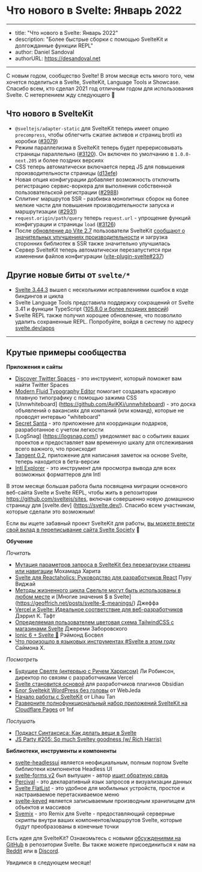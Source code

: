 # Что нового в Svelte: Январь 2022

---
- title: "Что нового в Svelte: Январь 2022"
- description: "Более быстрые сборки с помощью SvelteKit и долгожданные функции REPL"
- author: Daniel Sandoval
- authorURL: https://desandoval.net
---

С новым годом, сообщество Svelte! В этом месяце есть много того, чем хочется поделиться в Svelte, SvelteKit, Language Tools и Showcase. Спасибо всем, кто сделал 2021 год отличным годом для использования Svelte. С нетерпением жду следующего 🚀

## Что нового в SvelteKit
- `@sveltejs/adapter-static` для SvelteKit теперь имеет опцию `precompress`, чтобы облегчить сжатие активов и страниц brotli из коробки ([#3079](https://github.com/sveltejs/kit/pull/3079))
- Режим параллелизма в SvelteKit теперь будет пререрисовывать страницы параллельно ([#3120](https://github.com/sveltejs/kit/pull/3120)). Он включен по умолчанию в `1.0.0-next.205` и более поздних версиях
- CSS теперь автоматически включается перед JS для повышения производительности страницы ([d13efe](https://github.com/sveltejs/kit/commit/d138efe21692f5925f1e89afc0a33f42d6a1a711))
- Новая опция конфигурации добавляет возможность отключить регистрацию сервис-воркера для выполнения собственной пользовательской регистрации ([#2988](https://github.com/sveltejs/kit/pull/2988))
- Сплитинг маршрутов SSR - разбивка монолитных сборок на более мелкие части для повышения производительности запуска и маршрутизации ([#2931](https://github.com/sveltejs/kit/pull/2931))
- `request.origin/path/query` теперь `request.url` - упрощение функций конфигурации и страницы `load` ([#3126](https://github.com/sveltejs/kit/pull/3126))
- После [обновление до Vite 2.7](https://github.com/sveltejs/kit/pull/3018) пользователи SvelteKit [сообщают о значительных улучшениях производительности](https://www.reddit.com/r/sveltejs/comments/rljhfc/sveltekit_massive_compiler_improvement_by/) и загрузка сторонних библиотек в SSR также значительно улучшилась
- Сервер SvelteKit теперь автоматически перезапустится при изменении файлов конфигурации ([vite-plugin-svelte#237](https://github.com/sveltejs/vite-plugin-svelte/pull/237))


## Другие новые биты от `svelte/*`
- [Svelte 3.44.3](https://github.com/sveltejs/svelte/blob/master/CHANGELOG.md#3443) вышел с несколькими исправлениями ошибок в коде биндингов и цикла
- Svelte Language Tools представила поддержку сокращений от Svelte 3.41 и функции TypeScript ([105.8.0 и более поздних версий](https://github.com/sveltejs/language-tools/releases/tag/extensions-105.8.0))
- Svelte REPL также получил хорошее обновление, что позволило удалить сохраненные REPL. Попробуйте, войдя в систему по адресу [svelte.dev/apps](https://svelte.dev/apps)


---

## Крутые примеры сообщества

**Приложения и сайты**
- [Discover Twitter Spaces](https://github.com/navneetsharmaui/discover-twitter-spaces) - это инструмент, который поможет вам найти Twitter Spaces
- [Modern Fluid Typography Editor](https://github.com/codeAdrian/modern-fluid-typography-editor) помогает создавать красивую плавную типографику с помощью зажима CSS
- [Unnwhiteboard] (https://github.com/AviKKi/unnwhiteboard) - это доска объявлений о вакансиях для компаний (или команд), которые не проводят интервью "whiteboard"
- [Secret Santa](https://gitlab.com/arturoguzman/secret-santa-sveltekit) - это приложение для координации подарков, разработанное с учетом легкости
- [LogSnag] (https://logsnag.com/) уведомляет вас о событиях ваших проектов и предоставляет вам временную шкалу для отслеживания всего важного, что происходит
- [Tangent 0.2](http://tangentnotes.com/Download), приложение для написания заметок на основе Svelte, теперь находится в бета-версии
- [Intl Explorer](https://github.com/jesperorb/intl-explorer) - это инструмент для просмотра вывода для всех возможных форматтеров для Intl

В этом месяце большая работа была посвящена миграции основного веб-сайта Svelte и Svelte REPL, чтобы жить в репозитории https://github.com/sveltejs/sites, включая совершенно новую домашнюю страницу для [svelte.dev] (https://svelte.dev/). Спасибо всем участникам, которые сделали это возможным!

Если вы ищете забавный проект SvelteKit для работы, [вы можете внести свой вклад в переписывание сайта Svelte Society](https://github.com/svelte-society/sveltesociety-2021/issues) 💅


**Обучение**

_Почитать_
- [Мутация параметров запроса в SvelteKit без перезагрузки страниц или навигации](https://dev.to/mohamadharith/mutating-query-params-in-sveltekit-without-page-reloads-or-navigations-2i2b) Мохамада Харита
- [Svelte для Reactaholics: Руководство для разработчиков React](https://www.100ms.live/blog/svelte-guide-for-react-developers) Пуру Виджай
- [Методы жизненного цикла Свельте могут быть использованы в любом месте](https://geoffrich.net/posts/svelte-lifecycle-examples/) и [Многие значения $ в Svelte] (https://geoffrich.net/posts/svelte-$-meanings/) Джеффа
- [Vercel и Svelte: Идеальное соответствие для веб-разработчиков](https://thenewstack.io/vercel-and-svelte-a-perfect-match-for-web-developers/) Дэррил К. Тафт
- [Определяемая пользователем цветовая схема TailwindCSS с магазинами Svelte](https://blog.dayslice.io/user-defined-tailwindcss-color-scheme-with-svelte-stores-ad80ca2cf038) Джереми Заборовского
- [Ionic 6 + Svelte 🚀](https://medium.com/@raymondboswel/ionic-6-svelte-ae904caa82df) Рэймонд Босвел
- [Что произошло в языковых инструментах #Svelte в этом году](https://twitter.com/dummdidumm_/status/1474158105395179525?t=ytj2K2Q52iD5-lNyLnQaAQ&s=19) Саймона Х.

_Посмотреть_
- [Будущее Свелте (интервью с Ричем Харрисом)](https://www.youtube.com/watch?v=uQntFkK8Z54) Ли Робинсон, директор по связям с разработчиками Vercel
- [Svelte становится основой](https://www.youtube.com/watch?v=fo6BKY2xR2w&t=1834s) для разработчиков плагинов Obsidian
- [Блог Sveltekit WordPress без головы](https://www.youtube.com/watch?v=c0UDVgjPxFw) от WebJeda
- [Начало работы с SvelteKit](https://www.youtube.com/watch?v=i2suPKMPUFA) от Lihau Tan
- [Разверните полнофункциональный набор приложений SvelteKit на Cloudflare Pages](https://www.youtube.com/watch?v=Wc1_U6Dy5Tw) от 1nf

_Послушать_
- [Подкаст Синтаксиса: Как делать вещи в Svelte](https://podcasts.apple.com/ca/podcast/how-to-do-things-in-svelte/id1253186678?I=1000544796072)
- [JS Party #205: So much Sveltey goodness (w/ Rich Harris)](https://changelog.com/jsparty/205)

**Библиотеки, инструменты и компоненты**
- [svelte-headlessui](https://github.com/rgossiaux/svelte-headlessui) является неофициальным, полным портом Svelte библиотеки компонентов Headless UI
- [svelte-forms v2](https://chainlist.github.io/svelte-forms/) был выпущен - автор [ищит обратную связь](https://www.reddit.com/r/sveltejs/comments/r6354j/svelteforms_v2_has_been_released/)
- [Percival](https://github.com/ekzhang/percival) - это декларативный язык запросов и визуализации данных
- [Svelte FlatList](https://github.com/snuffyDev/svelte-flatlist) - это удобное для мобильных устройств, простое и настраиваемое перетаскиваемое меню
- [svelte-keyed](https://github.com/bryanmylee/svelte-keyed) является записываемым производным хранилищем для объектов и массивов
- [Svemix](https://github.com/svemix/svemix) - это Remix для Svelte - предоставляющий серверные скрипты внутри ваших компонентов/маршрутов Svelte, которые будут преобразованы в конечные точки

Есть идея для SvelteKit? Ознакомьтесь с новыми [обсуждениями на GitHub](https://github.com/sveltejs/kit/discussions) в репозитории Svelte. Вы также можете присоединиться к нам на [Reddit](https://www.reddit.com/r/sveltejs/) или в [Discord](https://discord.com/invite/yy75DKs).

Увидимся в следующем месяце!